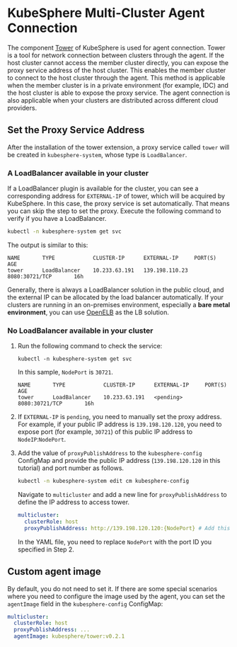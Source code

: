 # KubeSphere Multi-Cluster Agent Connection

The component [Tower](https://github.com/kubesphere/tower) of KubeSphere is used for agent connection. Tower is a tool for network connection between clusters through the agent. If the host cluster cannot access the member cluster directly, you can expose the proxy service address of the host cluster. This enables the member cluster to connect to the host cluster through the agent. This method is applicable when the member cluster is in a private environment (for example, IDC) and the host cluster is able to expose the proxy service. The agent connection is also applicable when your clusters are distributed across different cloud providers.

## Set the Proxy Service Address

After the installation of the tower extension, a proxy service called `tower` will be created in `kubesphere-system`, whose type is `LoadBalancer`.

### A LoadBalancer available in your cluster

If a LoadBalancer plugin is available for the cluster, you can see a corresponding address for `EXTERNAL-IP` of tower, which will be acquired by KubeSphere. In this case, the proxy service is set automatically. That means you can skip the step to set the proxy. Execute the following command to verify if you have a LoadBalancer.

```bash
kubectl -n kubesphere-system get svc
```

The output is similar to this:

```shell
NAME       TYPE            CLUSTER-IP      EXTERNAL-IP     PORT(S)              AGE
tower      LoadBalancer    10.233.63.191   139.198.110.23  8080:30721/TCP       16h
```

Generally, there is always a LoadBalancer solution in the public cloud, and the external IP can be allocated by the load balancer automatically. If your clusters are running in an on-premises environment, especially a **bare metal environment**, you can use [OpenELB](https://github.com/kubesphere/openelb) as the LB solution.

### No LoadBalancer available in your cluster

1. Run the following command to check the service:

    ```shell
    kubectl -n kubesphere-system get svc
    ```

   In this sample, `NodePort` is `30721`.
    ```
    NAME       TYPE            CLUSTER-IP      EXTERNAL-IP     PORT(S)              AGE
    tower      LoadBalancer    10.233.63.191   <pending>       8080:30721/TCP       16h
    ```

2. If `EXTERNAL-IP` is `pending`, you need to manually set the proxy address. For example, if your public IP address is `139.198.120.120`, you need to expose port (for example, `30721`) of this public IP address to `NodeIP`:`NodePort`.

3. Add the value of `proxyPublishAddress` to the `kubesphere-config` ConfigMap and provide the public IP address (`139.198.120.120` in this tutorial) and port number as follows.

   ```bash
   kubectl -n kubesphere-system edit cm kubesphere-config
   ```

   Navigate to `multicluster` and add a new line for `proxyPublishAddress` to define the IP address to access tower.

   ```yaml
   multicluster:
     clusterRole: host
     proxyPublishAddress: http://139.198.120.120:{NodePort} # Add this line to set the address to access tower
   ```

   In the YAML file, you need to replace `NodePort` with the port ID you specified in Step 2.

## Custom agent image

By default, you do not need to set it. If there are some special scenarios where you need to configure the image used by the agent, you can set the `agentImage` field in the `kubesphere-config` ConfigMap:

```yaml
multicluster:
  clusterRole: host
  proxyPublishAddress: ...
  agentImage: kubesphere/tower:v0.2.1
```

